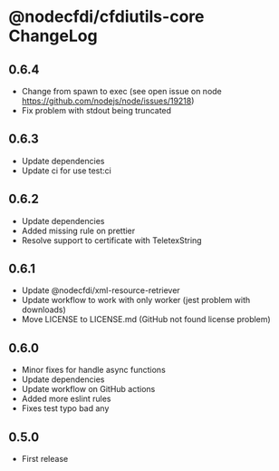# @nodecfdi/cfdiutils-core ChangeLog

## 0.6.4

- Change from spawn to exec (see open issue on node <https://github.com/nodejs/node/issues/19218>)
- Fix problem with stdout being truncated

## 0.6.3

- Update dependencies
- Update ci for use test:ci

## 0.6.2

- Update dependencies
- Added missing rule on prettier
- Resolve support to certificate with TeletexString

## 0.6.1

- Update @nodecfdi/xml-resource-retriever
- Update workflow to work with only worker (jest problem with downloads)
- Move LICENSE to LICENSE.md (GitHub not found license problem)

## 0.6.0

- Minor fixes for handle async functions
- Update dependencies
- Update workflow on GitHub actions
- Added more eslint rules
- Fixes test typo bad any

## 0.5.0

- First release
